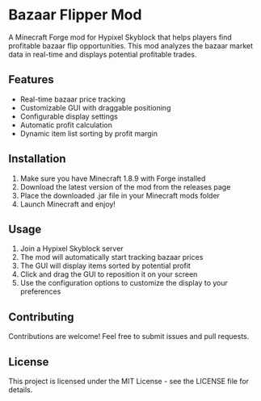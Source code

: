 # Bazaar Flipper Mod

A Minecraft Forge mod for Hypixel Skyblock that helps players find profitable bazaar flip opportunities. This mod analyzes the bazaar market data in real-time and displays potential profitable trades.

## Features

- Real-time bazaar price tracking
- Customizable GUI with draggable positioning
- Configurable display settings
- Automatic profit calculation
- Dynamic item list sorting by profit margin

## Installation

1. Make sure you have Minecraft 1.8.9 with Forge installed
2. Download the latest version of the mod from the releases page
3. Place the downloaded .jar file in your Minecraft mods folder
4. Launch Minecraft and enjoy!

## Usage

1. Join a Hypixel Skyblock server
2. The mod will automatically start tracking bazaar prices
3. The GUI will display items sorted by potential profit
4. Click and drag the GUI to reposition it on your screen
5. Use the configuration options to customize the display to your preferences

## Contributing

Contributions are welcome! Feel free to submit issues and pull requests.

## License

This project is licensed under the MIT License - see the LICENSE file for details.